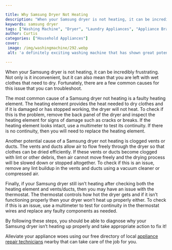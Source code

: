 ```yaml
---

title: Why Samsung Dryer Not Heating
description: "When your Samsung dryer is not heating, it can be incredibly frustrating. Not only is it inconvenient, but it can also mean that y...see more detail"
keywords: samsung dryer
tags: ["Washing Machine", "Dryer", "Laundry Appliances", "Appliance Brand"]
author: Curtis
categories: ["Household Appliances"]
cover: 
 image: /img/washingmachine/292.webp
 alt: 'a definitely exciting washing machine that has shown great potential '

---
```


When your Samsung dryer is not heating, it can be incredibly frustrating. Not only is it inconvenient, but it can also mean that you are left with wet clothes that need to dry. Fortunately, there are a few common causes for this issue that you can troubleshoot. 

The most common cause of a Samsung dryer not heating is a faulty heating element. The heating element provides the heat needed to dry clothes and if it is damaged or has stopped working, the dryer will not heat. To check if this is the problem, remove the back panel of the dryer and inspect the heating element for signs of damage such as cracks or breaks. If the heating element looks intact, use a multimeter to test its continuity. If there is no continuity, then you will need to replace the heating element. 

Another potential cause of a Samsung dryer not heating is clogged vents or ducts. The vents and ducts allow air to flow freely through the dryer so that clothes can be dried efficiently. If these vents or ducts become clogged with lint or other debris, then air cannot move freely and the drying process will be slowed down or stopped altogether. To check if this is an issue, remove any lint buildup in the vents and ducts using a vacuum cleaner or compressed air. 

Finally, if your Samsung dryer still isn’t heating after checking both the heating element and vents/ducts, then you may have an issue with the thermostat. The thermostat controls how hot the dryer gets and if it isn’t functioning properly then your dryer won’t heat up properly either. To check if this is an issue, use a multimeter to test for continuity in the thermostat wires and replace any faulty components as needed. 

By following these steps, you should be able to diagnose why your Samsung dryer isn’t heating up properly and take appropriate action to fix it!

Alleviate your appliance woes using our free directory of local <a href="/pages/appliance-repair-technicians/">appliance repair technicians</a> nearby that can take care of the job for you.
